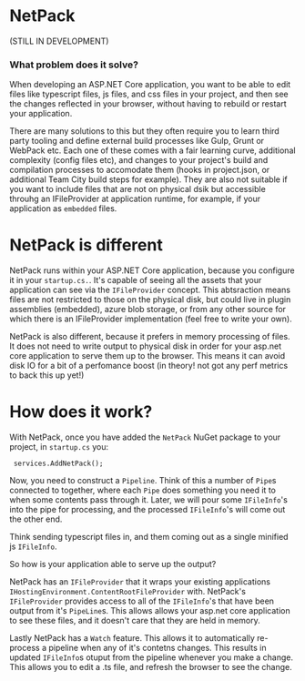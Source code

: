 # NetPack
(STILL IN DEVELOPMENT)
### What problem does it solve?

When developing an ASP.NET Core application, you want to be able to edit files like typescript files, js files, and css files in your project, and then see the changes reflected in your browser, without having to rebuild or restart your application. 

There are many solutions to this but they often require you to learn third party tooling and define external build processes like Gulp, Grunt or WebPack etc. Each one of these comes with a fair learning curve, additional complexity (config files etc), and changes to your project's build and compilation processes to accomodate them (hooks in project.json, or additional Team City build steps for example). They are also not suitable if you want to include files that are not on physical dsik but accessible throuhg an IFileProvider at application runtime, for example, if your application as `embedded` files.

# NetPack is different

NetPack runs within your ASP.NET Core application, because you configure it in your `startup.cs.`. It's capable of seeing all the assets that your application can see via the `IFileProvider` concept. This abtsraction means files are not restricted to those on the physical disk, but could live in plugin assemblies (embedded), azure blob storage, or from any other source for which there is an IFileProvider implementation (feel free to write your own).

NetPack is also different, because it prefers in memory processing of files. It does not need to write output to physical disk in order for your asp.net core application to serve them up to the browser. This means it can avoid disk IO for a bit of a perfomance boost (in theory! not got any perf metrics to back this up yet!)


# How does it work?

With NetPack, once you have added the `NetPack` NuGet package to your project, in `startup.cs` you:

```
 services.AddNetPack();
 ```
 
Now, you need to construct a `Pipeline`. Think of this a number of `Pipe`s connected to together, where each `Pipe` does something you need it to when some contents pass through it. Later, we will pour some `IFileInfo`'s into the pipe for processing, and the processed `IFileInfo`'s will come out the other end.

Think sending typescript files in, and them coming out as a single minified js `IFileInfo`. 

So how is your application able to serve up the output?

NetPack has an `IFileProvider` that it wraps your existing applications `IHostingEnvironment.ContentRootFileProvider` with. NetPack's `IFileProvider` provides access to all of the `IFileInfo`'s that have been output from it's `PipeLine`s. This allows allows your asp.net core application to see these files, and it doesn't care that they are held in memory. 

Lastly NetPack has a `Watch` feature. This allows it to automatically re-process a pipeline when any of it's contetns changes. This results in updated `IFileInfo`s otuput from the pipeline whenever you make a change. This allows you to edit a .ts file, and refresh the browser to see the change.
